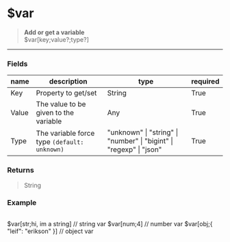# **$var**
> **Add or get a variable** <br/>
> $var[key;value?;type?]
- - -

### Fields
| name | description | type | required |
|------|-------------|------|----------|
| Key | Property to get/set | String | True |
| Value | The value to be given to the variable | Any | True |
| Type | The variable force type `(default: unknown)` | &quot;unknown&quot; &#124; &quot;string&quot; &#124; &quot;number&quot; &#124; &quot;bigint&quot; &#124; &quot;regexp&quot; &#124; &quot;json&quot; | True |

### Returns
> String

### Example
> ```php
$var[str;hi, im a string] // string var
$var[num;4] // number var
$var[obj;{ "leif": "erikson" }] // object var
```